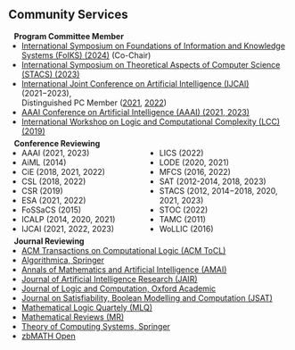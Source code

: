 ## Community Services

<h4 style="margin:0 10px 0;">Program Committee Member</h4>

<ul style="margin:0 0 5px;">
  <li><autocolor><a href="https://foiks2024.github.io/index.html">International Symposium on Foundations of Information and Knowledge Systems (FoIKS) (2024)</a></autocolor> (Co-Chair)</li>
  <li><autocolor><a href="https://www.conferences.uni-hamburg.de/event/272/">International Symposium on Theoretical Aspects of Computer Science (STACS) (2023)</a></autocolor></li>
  <li><autocolor><a href="https://www.ijcai.org">International Joint Conference on Artificial Intelligence (IJCAI)</a> (2021&minus;2023),<br /> Distinguished PC Member (<a href="https://twitter.com/IJCAIconf/status/1433178877782892553">2021</a>, <a href="https://twitter.com/ijcaiconf/status/1551838447450595329?s=10&t=6wYerji3d4yfMjwbLmbCyQ">2022</a>)</autocolor></li>
  <li><autocolor><a href="https://aaai.org">AAAI Conference on Artificial Intelligence (AAAI) (2021, 2023)</a></autocolor></li>
  <li><autocolor><a href="https://www.cs.swansea.ac.uk/lcc/lcc2019.html">International Workshop on Logic and Computational Complexity (LCC) (2019)</a></autocolor></li>
</ul>

<h4 style="margin:0 10px 0;">Conference Reviewing</h4>

<ul style="margin:0 0 5px; column-count:2;">
  <li><autocolor>AAAI</autocolor> (2021, 2023)</li>
  <li><autocolor>AiML</autocolor> (2014)</li>
  <li><autocolor>CiE</autocolor> (2018, 2021, 2022)</li>
  <li><autocolor>CSL</autocolor> (2018, 2022)</li>
  <li><autocolor>CSR</autocolor> (2019)</li>
  <li><autocolor>ESA</autocolor> (2021, 2022)</li>
  <li><autocolor>FoSSaCS</autocolor> (2015)</li>
  <li><autocolor>ICALP</autocolor> (2014, 2020, 2021)</li>
  <li><autocolor>IJCAI</autocolor> (2021, 2022, 2023)</li>
  <li><autocolor>LICS</autocolor> (2022)</li>
  <li><autocolor>LODE</autocolor> (2020, 2021)</li>
  <li><autocolor>MFCS</autocolor> (2016, 2022)</li>
  <li><autocolor>SAT (2012-2014, 2018, 2023)</autocolor></li>
  <li><autocolor>STACS</autocolor> (2012, 2014&minus;2018, 2020, 2021, 2023)</li>
  <li><autocolor>STOC</autocolor> (2022)</li>
  <li><autocolor>TAMC</autocolor> (2011)</li>
  <li><autocolor>WoLLIC</autocolor> (2016)</li>
</ul>

<h4 style="margin:0 10px 0;">Journal Reviewing</h4>

<ul style="margin:0 0 20px;">
  <li><a href="https://dl.acm.org/journal/tocl"><autocolor>ACM Transactions on Computational Logic (ACM ToCL)</autocolor></a></li>
  <li><a href="https://www.springer.com/journal/453"><autocolor>Algorithmica, Springer</autocolor></a></li>
  <li><a href="https://www.springer.com/journal/10472"><autocolor>Annals of Mathematics and Artificial Intelligence (AMAI)</autocolor></a></li>
  <li><a href="http://jair.org/"><autocolor>Journal of Artificial Intelligence Research (JAIR)</autocolor></a></li>
  <li><a href="https://academic.oup.com/logcom"><autocolor>Journal of Logic and Computation, Oxford Academic</autocolor></a></li>
  <li><a href="http://jsatjournal.org/"><autocolor>Journal on Satisfiability, Boolean Modelling and Computation (JSAT)</autocolor></a></li>
  <li><a href="https://onlinelibrary.wiley.com/journal/15213870"><autocolor>Mathematical Logic Quartely (MLQ)</autocolor></a></li>
  <li><a href="https://www.ams.org/publications/math-reviews/math-reviews"><autocolor>Mathematical Reviews (MR)</autocolor></a></li>
  <li><a href="https://www.springer.com/journal/224"><autocolor>Theory of Computing Systems, Springer</autocolor></a></li>
  <li><a href="https://zbmath.org"><autocolor>zbMATH Open</autocolor></a></li>
</ul>